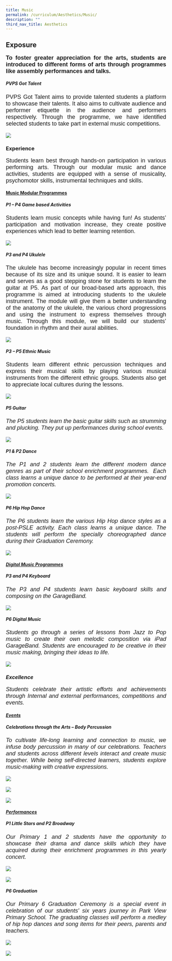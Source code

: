 ```yaml
---
title: Music
permalink: /curriculum/Aesthetics/Music/
description: ""
third_nav_title: Aesthetics
---
```

## **Exposure**

<style type="text/css">
p {font-size:18px;font-family: arial, sans-serif;text-align: justify;}
</style>


<b><p>To foster greater appreciation for the arts, students are introduced to different forms of arts through programmes like assembly performances and talks.</p></b>

##### <i>PVPS Got Talent</i>

<p>PVPS Got Talent aims to provide talented students a platform to showcase their talents. It also aims to cultivate audience and performer etiquette in the audience and performers respectively. Through the programme, we have identified selected students to take part in external music competitions.</p>


![](/images/Curriculum/Aesthetics/Music/PVPSgottalent.png)
  

### Experience

<p>Students learn best through hands-on participation in various performing arts. Through our modular music and dance activities, students are equipped with a sense of musicality, psychomotor skills, instrumental techniques and skills.</p>

#### <u>Music Modular Programmes</u>

##### <i>P1 – P4 Game based Activities</i>

<p>Students learn music concepts while having fun! As students’ participation and motivation increase, they create positive experiences which lead to better learning retention.</p>

![](/images/Curriculum/Aesthetics/Music/P1P4%20Game%20based%20Activities.png)
  

##### <i>P3 and P4 Ukulele</i>

<p>The ukulele has become increasingly popular in recent times because of its size and its unique sound. It is easier to learn and serves as a good stepping stone for students to learn the guitar at P5. As part of our broad-based arts approach, this programme is aimed at introducing students to the ukulele instrument. The module will give them a better understanding of the anatomy of the ukulele, the various chord progressions and using the instrument to express themselves through music. Through this module, we will build our students’ foundation in rhythm and their aural abilities.</p>

![](/images/Curriculum/Aesthetics/Music/P3%20and%20P4%20Ukulele.png)

##### <i> P3 – P5 Ethnic Music</i>

<p>Students learn different ethnic percussion techniques and express their musical skills by playing various musical instruments from the different ethnic groups. Students also get to&nbsp;appreciate local cultures during the lessons.</p>

![](/images/Curriculum/Aesthetics/Music/P3%20–%20P5%20Ethnic%20Music.png)
  

##### <i>P5 Guitar<i>

<p>The P5 students learn the basic guitar skills such as strumming and plucking. They put up performances during school events.</p>
	
![](/images/Curriculum/Aesthetics/Music/P5%20Guitar.png)
  
##### <i>P1 &amp; P2 Dance<i>

<p>The P1 and 2 students learn the different modern dance genres as part of their school enrichment programmes.&nbsp; Each class learns a unique dance to be performed at their year-end promotion concerts.</p>

![](/images/Curriculum/Aesthetics/Music/P1%20and%20P2%20Dance.png)


##### <i>P6 Hip Hop Dance</i>

<p>The P6 students learn the various Hip Hop dance styles as a post-PSLE activity. Each class learns a unique dance. The students will perform the specially choreographed dance during their Graduation Ceremony.</p>

![](/images/Curriculum/Aesthetics/Music/P6%20Hip%20Hop%20Dance.png)

#### 	<u> Digital Music Programmes</u>
##### <i>P3 and P4 Keyboard</i>

<p>The P3 and P4 students learn basic keyboard skills and composing on the GarageBand.</p>

![](/images/Curriculum/Aesthetics/Music/P3%20and%20P4%20Keyboard.png)
  

##### <i>P6 Digital Music</i>

<p>Students go through a series of lessons from Jazz to Pop music to create their own melodic composition via iPad GarageBand. Students are encouraged to be creative in their music making, bringing their ideas to life.</p>

![](/images/Curriculum/Aesthetics/Music/P6%20Digital%20Music.png)

### Excellence

<p>Students celebrate their artistic efforts and achievements through Internal and external performances, competitions and events.</p>

#### 	<u>Events</u>
##### <i>Celebrations through the Arts – Body Percussion</i>
<p>To cultivate life-long learning and connection to music, we infuse body percussion in many of our celebrations. Teachers and students across different levels interact and create music together. While being self-directed learners, students explore music-making with creative expressions.</p>

![](/images/Curriculum/Aesthetics/Music/Celebrations%20through%20the%20Arts%20–%20Body%20Percussion.png)

![](/images/Curriculum/Aesthetics/Music/Celebrations%20through%20the%20Arts%20%20Body%20Percussion_1.png)
	
![](/images/Curriculum/Aesthetics/Music/Celebrations%20through%20the%20Arts%20%20Body%20Percussion_2.png)

#### <u>Performances</u>
##### <i>P1 Little Stars and P2 Broadway</i>

<p>Our Primary 1 and 2 students have the opportunity to showcase their drama and dance skills which they have acquired during their enrichment programmes in this yearly concert.</p>

![](/images/Curriculum/Aesthetics/Music/P1%20and%20P2%20Little%20Star%20broadway.png)
  
![](/images/Curriculum/Aesthetics/Music/P1P2Dance.jpg)

      
##### <i>P6 Graduation</i>

<p>Our Primary 6 Graduation Ceremony is a special event in celebration of our students' six years journey in Park View Primary School. The graduating classes will perform a medley of hip hop dances and song items for their peers, parents and teachers.<p>
	
![](/images/Curriculum/Aesthetics/Music/P6%20Graduation_1.png)

![](/images/Curriculum/Aesthetics/Music/P6%20Graduation.png)
